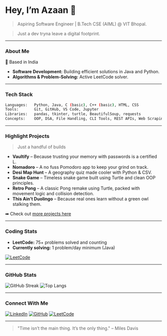 # Hey, I’m Azaan 👋

> Aspiring Software Engineer | B.Tech CSE (AIML) @ VIT Bhopal.

> Just a dev tryna leave a digital footprint.

---

### About Me

📍 Based in India
- **Software Development:** Building efficient solutions in Java and Python.
- **Algorithms & Problem-Solving:** Active LeetCode solver.

---

### Tech Stack

```bash
Languages:   Python, Java, C (basic), C++ (basic), HTML, CSS
Tools:       Git, GitHub, VS Code, Jupyter
Libraries:   pandas, tkinter, turtle, BeautifulSoup, requests
Concepts:    OOP, DSA, File Handling, CLI Tools, REST APIs, Web Scraping, Automation 
```

---

### Highlight Projects

> Just a handful of builds

* **Vaultify** – Because trusting your memory with passwords is a certified L.
* **Nomadoro** – A no fuss Pomodoro app to keep your grind on track.
* **Desi Map Hunt** – A geography quiz made cooler with Python & CSV.
* **Snake Game** – Timeless snake game built using Turtle and clean OOP principles.
* **Retro Pong** – A classic Pong remake using Turtle, packed with movement logic and collision detection.
* **This Ain’t Duolingo** – Because real ones learn without a green owl stalking them.

➡ Check out [more projects here](https://github.com/NomadBeetle?tab=repositories)

---

### Coding Stats

* **LeetCode:** 75+ problems solved and counting
* **Currently solving:** 1 problem/day minimum (Java)

[![LeetCode](https://leetcard.jacoblin.cool/NomadBeetle?theme=dark\&font=Karma\&ext=contest)](https://leetcode.com/NomadBeetle/)

---

### GitHub Stats

![GitHub Streak](https://streak-stats.demolab.com?user=NomadBeetle\&theme=tokyonight)
![Top Langs](https://github-readme-stats.vercel.app/api/top-langs/?username=NomadBeetle\&layout=compact\&theme=radical)

---

### Connect With Me

[![LinkedIn](https://img.shields.io/badge/-LinkedIn-blue?style=flat\&logo=linkedin)](https://www.linkedin.com/in/azaan-ahmed-a738b4332/)
[![GitHub](https://img.shields.io/badge/-GitHub-black?style=flat\&logo=github)](https://github.com/NomadBeetle)
[![LeetCode](https://img.shields.io/badge/-LeetCode-orange?style=flat\&logo=leetcode)](https://leetcode.com/u/NomadBeetle/)

---

> "Time isn’t the main thing. It’s the only thing." – Miles Davis
